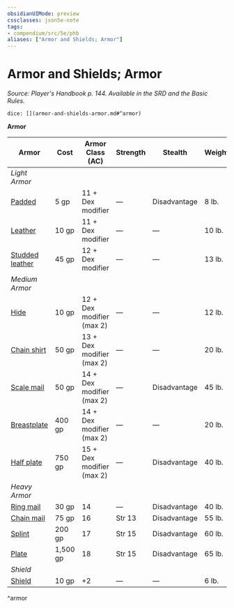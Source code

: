 ```yaml
---
obsidianUIMode: preview
cssclasses: json5e-note
tags:
- compendium/src/5e/phb
aliases: ["Armor and Shields; Armor"]
---
```

# Armor and Shields; Armor
*Source: Player's Handbook p. 144. Available in the SRD and the Basic Rules.* 

`dice: [](armor-and-shields-armor.md#^armor)`

**Armor**

| Armor | Cost | Armor Class (AC) | Strength | Stealth | Weight |
|-------|------|------------------|----------|---------|--------|
| *Light Armor* |  |  |  |  |  |
| [Padded](z_compendium/items/padded-armor.md) | 5 gp | 11 + Dex modifier | — | Disadvantage | 8 lb. |
| [Leather](z_compendium/items/leather-armor.md) | 10 gp | 11 + Dex modifier | — | — | 10 lb. |
| [Studded leather](z_compendium/items/studded-leather-armor.md) | 45 gp | 12 + Dex modifier | — | — | 13 lb. |
| *Medium Armor* |  |  |  |  |  |
| [Hide](z_compendium/items/hide-armor.md) | 10 gp | 12 + Dex modifier (max 2) | — | — | 12 lb. |
| [Chain shirt](z_compendium/items/chain-shirt.md) | 50 gp | 13 + Dex modifier (max 2) | — | — | 20 lb. |
| [Scale mail](z_compendium/items/scale-mail.md) | 50 gp | 14 + Dex modifier (max 2) | — | Disadvantage | 45 lb. |
| [Breastplate](z_compendium/items/breastplate.md) | 400 gp | 14 + Dex modifier (max 2) | — | — | 20 lb. |
| [Half plate](z_compendium/items/half-plate-armor.md) | 750 gp | 15 + Dex modifier (max 2) | — | Disadvantage | 40 lb. |
| *Heavy Armor* |  |  |  |  |  |
| [Ring mail](z_compendium/items/ring-mail.md) | 30 gp | 14 | — | Disadvantage | 40 lb. |
| [Chain mail](z_compendium/items/chain-mail.md) | 75 gp | 16 | Str 13 | Disadvantage | 55 lb. |
| [Splint](z_compendium/items/splint-armor.md) | 200 gp | 17 | Str 15 | Disadvantage | 60 lb. |
| [Plate](z_compendium/items/plate-armor.md) | 1,500 gp | 18 | Str 15 | Disadvantage | 65 lb. |
| *Shield* |  |  |  |  |  |
| [Shield](z_compendium/items/shield.md) | 10 gp | +2 | — | — | 6 lb. |
^armor